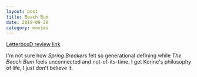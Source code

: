 ```yaml
---
layout: post
title: Beach Bum
date: 2019-09-20
category: movies
---
```

 
[LetterboxD review link](https://letterboxd.com/samarthbhaskar/film/the-beach-bum/)

I'm not sure how <em>Spring Breakers</em> felt so generational defining while <em>The Beach Bum</em> feels unconnected and not-of-its-time. I get Korine's philosophy of life, I just don't believe it.